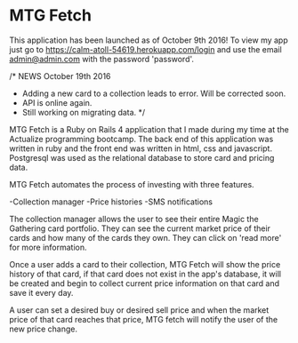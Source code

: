 # MTG Fetch


This application has been launched as of October 9th 2016! To view my app just go to https://calm-atoll-54619.herokuapp.com/login and use the email admin@admin.com with the password 'password'.

/* NEWS
October 19th 2016

- Adding a new card to a collection leads to error. Will be corrected soon.
- API is online again.
- Still working on migrating data.
*/


MTG Fetch is a Ruby on Rails 4 application that I made during my time at the Actualize 
programming bootcamp. The back end of this application was written in ruby and the front end was written in html, css and javascript. Postgresql was used as the relational database to store card and pricing data.

MTG Fetch automates the process of investing with three features.

-Collection manager
-Price histories
-SMS notifications

The collection manager allows the user to see their entire Magic the Gathering card portfolio. They can see the current market price of their cards and how many of the cards they own. They can click on 'read more' for more information.

Once a user adds a card to their collection, MTG Fetch will show the price history of that card, if that card does not exist in the app's database, it will be created and begin to collect current price information on that card and save it every day.

A user can set a desired buy or desired sell price and when the market price of that card reaches that price, MTG fetch will notify the user of the new price change.